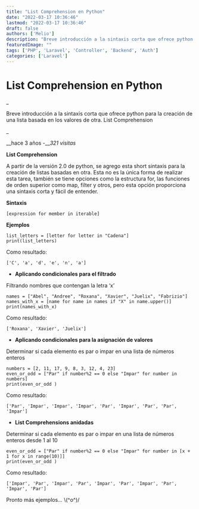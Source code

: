 ```yaml
---
title: "List Comprehension en Python"
date: "2022-03-17 10:36:46"
lastmod: "2022-03-17 10:36:46"
draft: false
authors: ['Melio']
description: "Breve introducción a la sintaxis corta que ofrece python para la creación de una lista basada en los valores de otra. List Comprehension&nbsp;"
featuredImage: ""
tags: ['PHP', 'Laravel', 'Controller', 'Backend', 'Auth']
categories: ['Laravel']
---
```

# List Comprehension en Python

_ <p>Breve introducción a la sintaxis corta que ofrece python para la creación
de una lista basada en los valores de otra. List Comprehension&nbsp;</p> _

__hace 3 años -___321 visitas_

**List Comprehension**

A partir de la versión 2.0 de python, se agrego esta short sintaxis para la
creación de listas basadas en otra. Esta no es la única forma de realizar esta
tarea, también se tiene opciones como la estructura for, las funciones de
orden superior como map, filter y otros, pero esta opción proporciona una
sintaxis corta y fácil de entender.

**Sintaxis**

    
    
    [expression for member in iterable]

**Ejemplos**

    
    
    list_letters = [letter for letter in "Cadena"]
    print(list_letters)

Como resultado:

    
    
    ['C', 'a', 'd', 'e', 'n', 'a']

  * **Aplicando condicionales para el filtrado**

Filtrando nombres que contengan la letra ‘x’

    
    
    names = ["Abel", "Andree", "Roxana", "Xavier", "Juelix", "Fabrizio"]
    names_with_x = [name for name in names if "X" in name.upper()]
    print(names_with_x)

Como resultado:

    
    
    ['Roxana', 'Xavier', 'Juelix']

  * **Aplicando condicionales para la asignación de valores**

Determinar si cada elemento es par o impar en una lista de números enteros

    
    
    numbers = [2, 11, 17, 9, 8, 3, 12, 4, 23]
    even_or_odd = ["Par" if number%2 == 0 else "Impar" for number in numbers]
    print(even_or_odd )

Como resultado:

    
    
    ['Par', 'Impar', 'Impar', 'Impar', 'Par', 'Impar', 'Par', 'Par', 'Impar']

  * **List Comprehensions anidadas**

Determinar si cada elemento es par o impar en una lista de números enteros
desde 1 al 10

    
    
    even_or_odd = ["Par" if number%2 == 0 else "Impar" for number in [x + 1 for x in range(10)]]
    print(even_or_odd )

Como resultado:

    
    
    ['Impar', 'Par', 'Impar', 'Par', 'Impar', 'Par', 'Impar', 'Par', 'Impar', 'Par']

Pronto más ejemplos… \\(^o^)/

